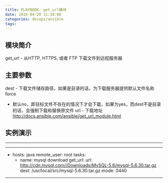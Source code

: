 ```yaml
---
title: PLAYBOOK: get_url模块
date: 2016-04-20 11:18:00
categories: devops/ansible
tags:
---
```


## 模块简介
get_url - 从HTTP, HTTPS, 或者 FTP 下载文件到远程服务器

## 主要参数
dest - 下载文件储存路径，如果是目录的话，为下载服务器提供默认文件名称
force
- 默认no，即目标文件不存在的情况下才会下载，如果为yes，而dest不是目录的话，会强制下载和替换原文件
url - 下载地址
http://docs.ansible.com/ansible/get_url_module.html

## 实例演示
**************************************************
---
- hosts: java
  remote_user: root
  tasks:
  - name: mysql download
    get_url:
      url: http://cdn.mysql.com//Downloads/MySQL-5.6/mysql-5.6.30.tar.gz
      dest: /usr/local/src/mysql-5.6.30.tar.gz
      mode: 0440
**************************************************

